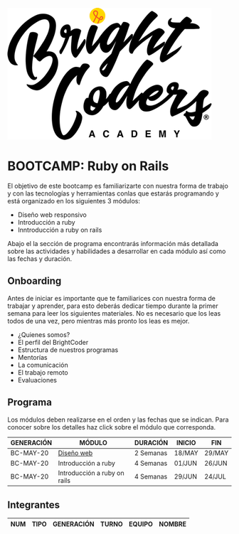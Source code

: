 ![BrightCoders Logo](../../imgs/logo-bc.png)
# BOOTCAMP: Ruby on Rails

El objetivo de este bootcamp es familiarizarte con nuestra forma de trabajo y con las tecnologías y herramientas conlas que estarás programando y está organizado en los siguientes 3 módulos:

- Diseño web responsivo
- Introducción a ruby 
- Inntroducción a ruby on rails

Abajo el la sección de programa encontrarás información más detallada sobre las actividades y habilidades a desarrollar en cada módulo así como las fechas y duración.

## Onboarding

Antes de iniciar es importante que te familiarices con nuestra forma de trabajar y aprender, para esto deberás dedicar tiempo durante la primer semana para leer los siguientes materiales. No es necesario que los leas todos de una vez, pero mientras más pronto los leas es mejor.

- ¿Quienes somos?
- El perfil del BrightCoder
- Estructura de nuestros programas
- Mentorías
- La comunicación
- El trabajo remoto
- Evaluaciones

## Programa

Los módulos deben realizarse en el orden y las fechas que se indican. Para conocer sobre los detalles haz click sobre el módulo que corresponda.

GENERACIÓN | MÓDULO | DURACIÓN | INICIO | FIN
---        | ---    | ---  | --- | ---
BC-MAY-20  | [Diseño web](https://github.com/magma-labs/BrightCoders/tree/master/bootcamp/ruby-on-rails/web-design) | 2 Semanas | 18/MAY | 29/MAY
BC-MAY-20  | Introducción a ruby | 4 Semanas  | 01/JUN | 26/JUN
BC-MAY-20  | Introducción a ruby on rails | 4 Semanas | 29/JUN | 24/JUL

## Integrantes

NUM | TIPO | GENERACIÓN | TURNO | EQUIPO | NOMBRE
--- | ---  | --- | ---| --- | --

